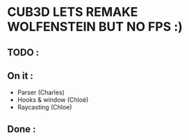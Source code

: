 # CUB3D LETS REMAKE WOLFENSTEIN BUT NO FPS :) 

## TODO : 

## On it : 
- Parser (Charles)
- Hooks & window (Chloé)
- Raycasting (Chloe)


## Done  :


